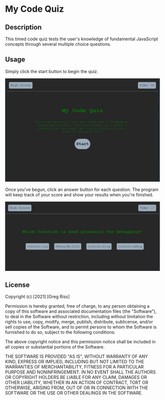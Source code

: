 # My Code Quiz

## Description

This timed code quiz tests the user's knowledge of fundamental JavaScript concepts through several multiple choice questions. 

## Usage

Simply click the start button to begin the quiz.

![Quiz Homepage](images/quiz-home.png)

Once you've begun, click an answer button for each question. The program will keep track of your score and show your results when you're finished. 

![Example Quiz Question](images/question-example.png)

## License

Copyright (c) [2021] [Greg Riss]

Permission is hereby granted, free of charge, to any person obtaining a copy
of this software and associated documentation files (the "Software"), to deal
in the Software without restriction, including without limitation the rights
to use, copy, modify, merge, publish, distribute, sublicense, and/or sell
copies of the Software, and to permit persons to whom the Software is
furnished to do so, subject to the following conditions:

The above copyright notice and this permission notice shall be included in all
copies or substantial portions of the Software.

THE SOFTWARE IS PROVIDED "AS IS", WITHOUT WARRANTY OF ANY KIND, EXPRESS OR
IMPLIED, INCLUDING BUT NOT LIMITED TO THE WARRANTIES OF MERCHANTABILITY,
FITNESS FOR A PARTICULAR PURPOSE AND NONINFRINGEMENT. IN NO EVENT SHALL THE
AUTHORS OR COPYRIGHT HOLDERS BE LIABLE FOR ANY CLAIM, DAMAGES OR OTHER
LIABILITY, WHETHER IN AN ACTION OF CONTRACT, TORT OR OTHERWISE, ARISING FROM,
OUT OF OR IN CONNECTION WITH THE SOFTWARE OR THE USE OR OTHER DEALINGS IN THE
SOFTWARE.
